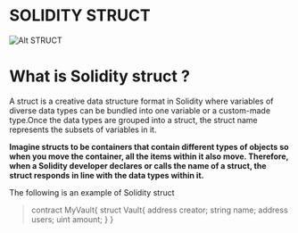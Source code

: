 # SOLIDITY STRUCT
![Alt STRUCT](https://media1.tenor.com/images/7529babca1c017f7ad113ece89a09272/tenor.gif?itemid=27531161)

# What is Solidity struct ?
A struct is a creative data structure format in Solidity where variables of diverse data types can be bundled into one variable or a custom-made type.Once the data types are grouped into a struct, the struct name represents the subsets of variables in it.

**Imagine structs to be containers that contain different types of objects so when you move the container, all the items within it also move. Therefore, when a Solidity developer declares or calls the name of a struct, the struct responds in line with the data types within it.**

The following is an example of Solidity struct
>contract MyVault{
>		struct Vault{
>    		address creator;
>        string name;
>        address users;
>        uint amount;
>    }
>}
